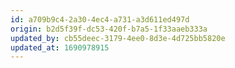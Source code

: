 ```yaml
---
id: a709b9c4-2a30-4ec4-a731-a3d611ed497d
origin: b2d5f39f-dc53-420f-b7a5-1f33aaeb333a
updated_by: cb55deec-3179-4ee0-8d3e-4d725bb5820e
updated_at: 1690978915
---
```

